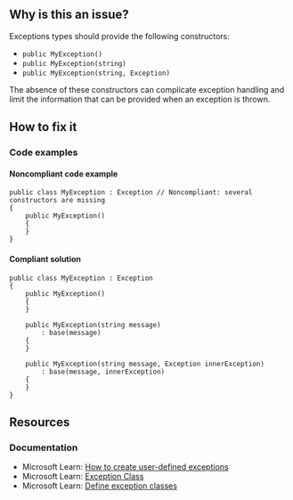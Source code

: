 ## Why is this an issue?

Exceptions types should provide the following constructors:

-  `public MyException()`
-  `public MyException(string)`
-  `public MyException(string, Exception)`

The absence of these constructors can complicate exception handling and limit the information that can be provided when an exception is thrown.

## How to fix it

### Code examples

#### Noncompliant code example

    public class MyException : Exception // Noncompliant: several constructors are missing
    {
        public MyException()
        {
        }
    }

#### Compliant solution

    public class MyException : Exception
    {
        public MyException()
        {
        }
    
        public MyException(string message)
            : base(message)
        {
        }
    
        public MyException(string message, Exception innerException)
            : base(message, innerException)
        {
        }
    }

## Resources

### Documentation

-  Microsoft Learn: [How to create
  user-defined exceptions](https://learn.microsoft.com/en-us/dotnet/standard/exceptions/how-to-create-user-defined-exceptions)
-  Microsoft Learn: [Exception Class](https://learn.microsoft.com/en-us/dotnet/api/system.exception)
-  Microsoft Learn: [Define
  exception classes](https://learn.microsoft.com/en-us/dotnet/csharp/fundamentals/exceptions/creating-and-throwing-exceptions#define-exception-classes)